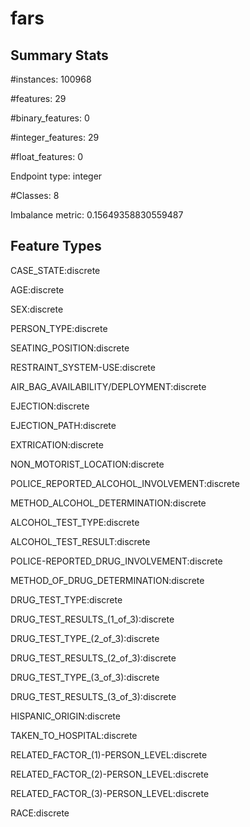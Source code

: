 # fars

## Summary Stats

#instances: 100968

#features: 29

  #binary_features: 0

  #integer_features: 29

  #float_features: 0

Endpoint type: integer

#Classes: 8

Imbalance metric: 0.15649358830559487

## Feature Types

 CASE_STATE:discrete

AGE:discrete

SEX:discrete

PERSON_TYPE:discrete

SEATING_POSITION:discrete

RESTRAINT_SYSTEM-USE:discrete

AIR_BAG_AVAILABILITY/DEPLOYMENT:discrete

EJECTION:discrete

EJECTION_PATH:discrete

EXTRICATION:discrete

NON_MOTORIST_LOCATION:discrete

POLICE_REPORTED_ALCOHOL_INVOLVEMENT:discrete

METHOD_ALCOHOL_DETERMINATION:discrete

ALCOHOL_TEST_TYPE:discrete

ALCOHOL_TEST_RESULT:discrete

POLICE-REPORTED_DRUG_INVOLVEMENT:discrete

METHOD_OF_DRUG_DETERMINATION:discrete

DRUG_TEST_TYPE:discrete

DRUG_TEST_RESULTS_(1_of_3):discrete

DRUG_TEST_TYPE_(2_of_3):discrete

DRUG_TEST_RESULTS_(2_of_3):discrete

DRUG_TEST_TYPE_(3_of_3):discrete

DRUG_TEST_RESULTS_(3_of_3):discrete

HISPANIC_ORIGIN:discrete

TAKEN_TO_HOSPITAL:discrete

RELATED_FACTOR_(1)-PERSON_LEVEL:discrete

RELATED_FACTOR_(2)-PERSON_LEVEL:discrete

RELATED_FACTOR_(3)-PERSON_LEVEL:discrete

RACE:discrete

